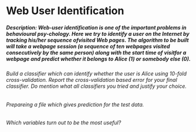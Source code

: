 # Web User Identification


##### Description: Web-user identification is one of the important problems in behavioural psy-chology. Here we try to identify a user on the Internet by tracking his/her sequence ofvisited Web pages. The algorithm to be built will take a webpage session (a sequence of ten webpages visited consecutively by the same person) along with the start time of visitfor a webpage and predict whether it belongs to Alice (1) or somebody else (0). 

###### Build a classifier which can identify whether the user is Alice using 10-fold cross-validation. Report the cross-validation based error for your final classifier. Do mention what all classifiers you tried and justify your choice.

###### Prepareing a file which gives prediction for the test data.

###### Which variables turn out to be the most useful?

